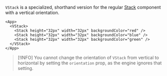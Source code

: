 `VStack` is a specialized, shorthand version for the regular [Stack](./Stack) component with a vertical orientation.

```xmlui-pg copy display name="Example: VStack"
<App>
  <VStack>
    <Stack height="32px" width="32px" backgroundColor="red" />
    <Stack height="32px" width="32px" backgroundColor="blue" />
    <Stack height="32px" width="32px" backgroundColor="green" />
  </VStack>
</App>
```

>[!INFO]
> You cannot change the orientation of `VStack` from vertical to horizontal by setting the `orientation` prop, as the engine ignores that setting.
